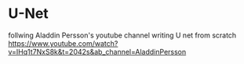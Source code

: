 # U-Net
follwing Aladdin Persson's youtube channel writing U net from scratch <br>
https://www.youtube.com/watch?v=IHq1t7NxS8k&t=2042s&ab_channel=AladdinPersson


